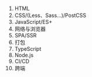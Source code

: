1. HTML
2. CSS/(Less、Sass...)/PostCSS
3. JavaScript/ES+
4. 网络与浏览器
5. SPA/SSR
6. 打包
7. TypeScript
8. Node.js
9. CI/CD
10. 跨端